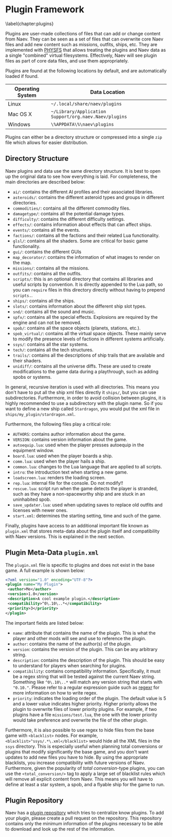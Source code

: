 # Plugin Framework
\label{chapter:plugins}

Plugins are user-made collections of files that can add or change content from Naev. They can be seen as a set of files that can overwrite core Naev files and add new content such as missions, outfits, ships, etc. They are implemented with [PHYSFS](https://icculus.org/physfs/) that allows treating the plugins and Naev data as a single "combined" virtual filesystems. Effectively, Naev will see plugin files as part of core data files, and use them appropriately.

Plugins are found at the following locations by default, and are automatically loaded if found.

| Operating System | Data Location |
| --- | --- |
| Linux | `~/.local/share/naev/plugins` |
| Mac OS X |  `~/Library/Application Support/org.naev.Naev/plugins` |
| Windows | `\%APPDATA\%\naev\plugins` |

Plugins can either be a directory structure or compressed into a single `zip` file which allows for easier distribution.

## Directory Structure

Naev plugins and data use the same directory structure. It is best to open up the original data to see how everything is laid. For completeness, the main directories are described below:

* `ai/`: contains the different AI profiles and their associated libraries.
* `asteroids/`: contains the different asteroid types and groups in different directories.
* `commodities/`: contains all the different commodity files.
* `damagetype/`: contains all the potential damage types.
* `difficulty/`: contains the different difficulty settings.
* `effects/`: contains information about effects that can affect ships.
* `events/`: contains all the events.
* `factions/`: contains all the factions and their related Lua functionality.
* `glsl/`: contains all the shaders. Some are critical for basic game functionality.
* `gui/`: contains the different GUIs
* `map_decorator/`: contains the information of what images to render on the map.
* `missions/`: contains all the missions.
* `outfits/`: contains all the outfits.
* `scripts/`: this is an optional directory that contains all libraries and useful scripts by convention. It is directly appended to the Lua path, so you can `require` files in this directory directly without having to prepend `scripts.`.
* `ships/`: contains all the ships.
* `slots/`: contains information about the different ship slot types.
* `snd/`: contains all the sound and music.
* `spfx/`: contains all the special effects. Explosions are required by the engine and can not be removed.
* `spob/`: contains all the space objects (planets, stations, etc.).
* `spob_virtual/`: contains all the virtual space objects. These mainly serve to modify the presence levels of factions in different systems artificially.
* `ssys/`: contains all the star systems.
* `tech/`: contains all the tech structures.
* `trails/`: contains all the descriptions of ship trails that are available and their shaders.
* `unidiff/`: contains all the universe diffs. These are used to create modifications to the game data during a playthrough, such as adding spobs or systems.

In general, recursive iteration is used with all directories. This means you don't have to put all the ship xml files directly it `ships/`, but you can use subdirectories. Furthermore, in order to avoid collision between plugins, it is highly recommended to use a subdirectory with the plugin name. So if you want to define a new ship called `Stardragon`, you would put the xml file in `ships/my_plugin/stardragon.xml`.

Furthermore, the following files play a critical role:

* `AUTHORS`: contains author information about the game.
* `VERSION`: contains version information about the game.
* `autoequip.lua`: used when the player presses autoequip in the equipment window.
* `board.lua`: used when the player boards a ship.
* `comm.lua`: used when the player hails a ship.
* `common.lua`: changes to the Lua language that are applied to all scripts.
* `intro`: the introduction text when starting a new game.
* `loadscreen.lua`: renders the loading screen.
* `rep.lua`: internal file for the console. Do not modify!!
* `rescue.lua`: script run when the game detects the player is stranded, such as they have a non-spaceworthy ship and are stuck in an uninhabited spob.
* `save_updater.lua`: used when updating saves to replace old outfits and licenses with newer ones.
* `start.xml`: determines the starting setting, time and such of the game.

Finally, plugins have access to an additional important file known as `plugin.xml` that stores meta-data about the plugin itself and compatibility with Naev versions. This is explained in the next section.

## Plugin Meta-Data `plugin.xml`

The `plugin.xml` file is specific to plugins and does not exist in the base game. A full example is shown below:

```xml
<?xml version="1.0" encoding="UTF-8"?>
<plugin name="My Plugin">
 <author>Me</author>
 <version>1.0</version>
 <description>A cool example plugin.</description>
 <compatibility>^0\.10\..*</compatibility>
 <priority>3</priority>
</plugin>
```

The important fields are listed below:

* `name`: attribute that contains the name of the plugin. This is what the player and other mods will see and use to reference the plugin.
* `author`: contains the name of the author(s) of the plugin.
* `version`: contains the version of the plugin. This can be any arbitrary string.
* `description`: contains the description of the plugin. This should be easy to understand for players when searching for plugins.
* `compatibility`: contains compatibility information. Specifically, it must be a regex string that will be tested against the current Naev string. Something like `^0\.10\..*` will match any version string that starts with `"0.10."`. Please refer to a regular expression guide such as [regexr](https://regexr.com/) for more information on how to write regex.
* `priority`: indicates the loading order of the plugin. The default value is 5 and a lower value indicates higher priority. Higher priority allows the plugin to overwrite files of lower priority plugins. For example, if two plugins have a file `missions/test.lua`, the one with the lower priority would take preference and overwrite the file of the other plugin.

Furthermore, it is also possible to use regex to hide files from the base game with `<blacklist>` nodes. For example, `<blacklist>^ssys/.*\.xml</blacklist>` would hide all the XML files in the `ssys` directory. This is especially useful when planning total conversions or plugins that modify significantly the base game, and you don't want updates to add new files you have to hide. By using the appropriate blacklists, you increase compatibility with future versions of Naev. Furthermore, given the popularity of *total conversion*-type plugins, you can use the `<total_conversion/>` tag to apply a large set of blacklist rules which will remove all explicit content from Naev. This means you will have to define at least a star system, a spob, and a flyable ship for the game to run.

## Plugin Repository

Naev has a [plugin repository](https://github.com/naev/naev-plugins) which tries to centralize know plugins. To add your plugin, please create a pull request on the repository. This repository contains only the minimum information of the plugins necessary to be able to download and look up the rest of the information.

